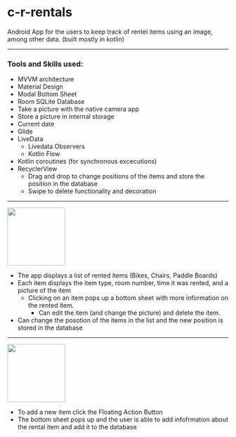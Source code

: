# c-r-rentals

Android App for the users to keep track of rentel items using an image, among other data. (built mostly in kotlin)

---

### Tools and Skills used:

- MVVM architecture
- Material Design
- Modal Bottom Sheet
- Room SQLite Database
- Take a picture with the native camera app
- Store a picture in internal storage
- Current date
- Glide
- LiveData
  - Livedata Observers
  - Kotlin Flow
- Kotlin coroutines (for synchronous excecutions)
- RecyclerView
  - Drag and drop to change positions of the items and store the position in the database
  - Swipe to delete functionality and decoration

---

<img width=132 src="https://user-images.githubusercontent.com/79296181/183285528-196ec090-ff85-4a1c-886b-e43677df55f8.gif" />

- The app displays a list of rented items (Bikes, Chairs, Paddle Boards)
- Each item displays the item type, room number, time it was rented, and a picture of the item
  - Clicking on an item pops up a bottom sheet with more information on the rented item.
    - Can edit the item (and change the picture) and delete the item.
- Can change the posotion of the items in the list and the new position is stored in the database

---

<img width=132 src="https://user-images.githubusercontent.com/79296181/183285510-cbbb301a-f828-4c8b-8020-4ed4b40741f3.gif" />

- To add a new item click the Floating Action Button
- The bottom sheet pops up and the user is able to add infofrmation about the rental item and add it to the database
